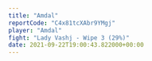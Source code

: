 ```yaml
---
title: "Amdal"
reportCode: "C4x81tcXAbr9YMgj"
player: "Amdal"
fight: "Lady Vashj - Wipe 3 (29%)"
date: 2021-09-22T19:00:43.822000+00:00
---
```


